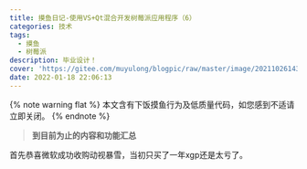 ```yaml
---
title: 摸鱼日记-使用VS+Qt混合开发树莓派应用程序（6）
categories: 技术
tags:
  - 摸鱼
  - 树莓派
description: 毕业设计！
cover: 'https://gitee.com/muyulong/blogpic/raw/master/image/202110261435984.jpg'
date: 2022-01-18 22:06:13
---
```


{% note warning flat %}
本文含有下饭摸鱼行为及低质量代码，如您感到不适请立即关闭。
{% endnote %}

> **到目前为止的内容和功能汇总**

首先恭喜微软成功收购动视暴雪，当初只买了一年xgp还是太亏了。

